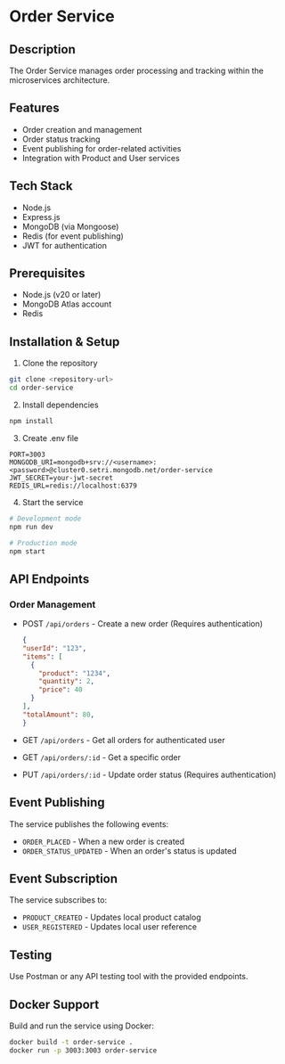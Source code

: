 # Order Service

## Description
The Order Service manages order processing and tracking within the microservices architecture.

## Features
- Order creation and management
- Order status tracking
- Event publishing for order-related activities
- Integration with Product and User services

## Tech Stack
- Node.js
- Express.js
- MongoDB (via Mongoose)
- Redis (for event publishing)
- JWT for authentication

## Prerequisites
- Node.js (v20 or later)
- MongoDB Atlas account
- Redis

## Installation & Setup

1. Clone the repository
```bash
git clone <repository-url>
cd order-service
```

2. Install dependencies
```bash
npm install
```

3. Create .env file
```env
PORT=3003
MONGODB_URI=mongodb+srv://<username>:<password>@cluster0.setri.mongodb.net/order-service
JWT_SECRET=your-jwt-secret
REDIS_URL=redis://localhost:6379
```

4. Start the service
```bash
# Development mode
npm run dev

# Production mode
npm start
```

## API Endpoints

### Order Management
- POST `/api/orders` - Create a new order (Requires authentication)
  ```json
  {
  "userId": "123",
  "items": [
    {
      "product": "1234",
      "quantity": 2,
      "price": 40
    }
  ],
  "totalAmount": 80,
  }
  ```

- GET `/api/orders` - Get all orders for authenticated user
- GET `/api/orders/:id` - Get a specific order
- PUT `/api/orders/:id` - Update order status (Requires authentication)

## Event Publishing
The service publishes the following events:
- `ORDER_PLACED` - When a new order is created
- `ORDER_STATUS_UPDATED` - When an order's status is updated

## Event Subscription
The service subscribes to:
- `PRODUCT_CREATED` - Updates local product catalog
- `USER_REGISTERED` - Updates local user reference

## Testing
Use Postman or any API testing tool with the provided endpoints.

## Docker Support
Build and run the service using Docker:
```bash
docker build -t order-service .
docker run -p 3003:3003 order-service
```
